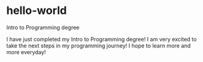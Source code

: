 # hello-world
Intro to Programming degree

I have just completed my Intro to Programming degree!
I am very excited to take the next steps in my programming journey! 
I hope to learn more and more everyday!
